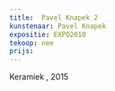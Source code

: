 ```yaml
---
title:  Pavel Knapek 2
kunstenaar: Pavel Knapek
expositie: EXPO2010
tekoop: nee
prijs:
---
```


Keramiek , 2015
